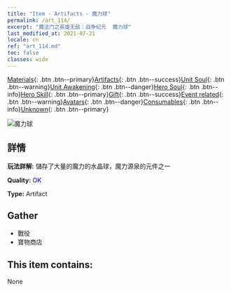 ```yaml
---
title: "Item - Artifacts - 魔力球"
permalink: /art_114/
excerpt: "魔法门之英雄无敌：战争纪元  魔力球"
last_modified_at: 2021-07-21
locale: cn
ref: "art_114.md"
toc: false
classes: wide
---
```

 [Materials](/ItemsCN/){: .btn .btn--primary}[Artifacts](/ItemsCN/Artifacts/){: .btn .btn--success}[Unit Soul](/ItemsCN/UnitSoul/){: .btn .btn--warning}[Unit Awakening](/ItemsCN/UnitAwakening/){: .btn .btn--danger}[Hero Soul](/ItemsCN/HeroSoul/){: .btn .btn--info}[Hero Skill](/ItemsCN/HeroSkill/){: .btn .btn--primary}[Gift](/ItemsCN/Gift/){: .btn .btn--success}[Event related](/ItemsCN/Events/){: .btn .btn--warning}[Avatars](/ItemsCN/Avatars/){: .btn .btn--danger}[Consumables](/ItemsCN/Consumables/){: .btn .btn--info}[Unknown](/ItemsCN/Unknown/){: .btn .btn--primary}

 ![魔力球](/images/t/artifact_40213.png)

## 詳情
 **玩法詳解:** 儲存了大量的魔力的水晶球，魔力源泉的元件之一

 **Quality:** <span style="color: #0000CD">OK</span>

 **Type:** Artifact

## Gather

*    戰役 
*    寶物商店 

## This item contains:

  None

